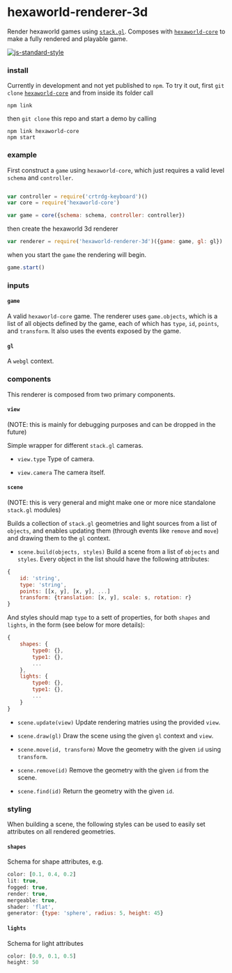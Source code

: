 # hexaworld-renderer-3d

Render hexaworld games using [`stack.gl`](http://stack.gl). Composes with [`hexaworld-core`](https://github.com/hexaworld/hexaworld-core) to make a fully rendered and playable game.

[![js-standard-style](https://cdn.rawgit.com/feross/standard/master/badge.svg)](https://github.com/feross/standard)

### install

Currently in development and not yet published to `npm`. To try it out, first `git clone` [`hexaworld-core`](https://github.com/hexaworld/hexaworld-core) and from inside its folder call

```
npm link
```

then `git clone` this repo and start a demo by calling

```
npm link hexaworld-core
npm start
```

### example

First construct a `game` using `hexaworld-core`, which just requires a valid level `schema` and `controller`.

```javascript

var controller = require('crtrdg-keyboard')()
var core = require('hexaworld-core')

var game = core({schema: schema, controller: controller})
```

then create the hexaworld 3d renderer

```javascript
var renderer = require('hexaworld-renderer-3d')({game: game, gl: gl})
```

when you start the `game` the rendering will begin.

```javascript
game.start()
```

### inputs

#### `game`
A valid `hexaworld-core` game. The renderer uses `game.objects`, which is a list of all objects defined by the game, each of which has `type`, `id`, `points`, and `transform`. It also uses the events exposed by the game.

#### `gl`
A `webgl` context.

### components
This renderer is composed from two primary components.

#### `view` 
(NOTE: this is mainly for debugging purposes and can be dropped in the future)

Simple wrapper for different `stack.gl` cameras.

- `view.type` Type of camera.

- `view.camera` The camera itself.

#### `scene`

(NOTE: this is very general and might make one or more nice standalone `stack.gl` modules)

Builds a collection of `stack.gl` geometries and light sources from a list of `objects`, and enables updating them (through events like `remove` and `move`) and drawing them to the `gl` context.

- `scene.build(objects, styles)` Build a scene from a list of `objects` and  `styles`. Every object in the list should have the following attributes:

```javascript
{
	id: 'string',
	type: 'string',
	points: [[x, y], [x, y], ...]
	transform: {translation: [x, y], scale: s, rotation: r}
}
```

And styles should map `type` to a sett of properties, for both `shapes` and `lights`, in the form (see below for more details):

```javascript
{
	shapes: {
		type0: {},
		type1: {},
		...
	},
	lights: {
		type0: {},
		type1: {},
		...
	}
}
```

- `scene.update(view)` Update rendering matries using the provided `view`.

- `scene.draw(gl)` Draw the scene using the given `gl` context and `view`.

- `scene.move(id, transform)` Move the geometry with the given `id` using `transform`.

- `scene.remove(id)` Remove the geometry with the given `id` from the scene.

- `scene.find(id)` Return the geometry with the given `id`.

### styling

When building a scene, the following styles can be used to easily set attributes on all rendered geometries.

#### `shapes`
Schema for shape attributes, e.g.

```javascript
color: [0.1, 0.4, 0.2]
lit: true,
fogged: true,
render: true,
mergeable: true,
shader: 'flat',
generator: {type: 'sphere', radius: 5, height: 45}
```

#### `lights`
Schema for light attributes
```javascript
color: [0.9, 0.1, 0.5]
height: 50
```
